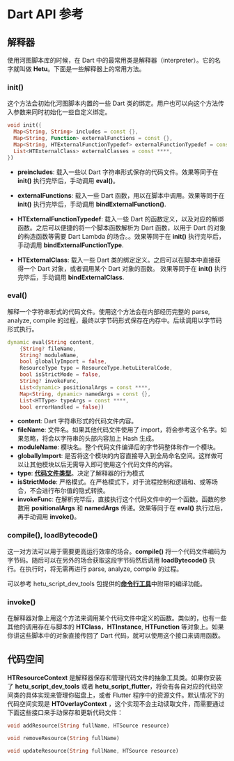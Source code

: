 # Dart API 参考

## 解释器

使用河图脚本库的时候，在 Dart 中的最常用类是解释器（interpreter）。它的名字就叫做 **Hetu**。下面是一些解释器上的常用方法。

### init()

这个方法会初始化河图脚本内置的一些 Dart 类的绑定。用户也可以向这个方法传入参数来同时初始化一些自定义绑定。

```dart
void init({
  Map<String, String> includes = const {},
  Map<String, Function> externalFunctions = const {},
  Map<String, HTExternalFunctionTypedef> externalFunctionTypedef = const {},
  List<HTExternalClass> externalClasses = const ****,
})
```

- **preincludes**: 载入一些以 Dart 字符串形式保存的代码文件。效果等同于在 **init()** 执行完毕后，手动调用 **eval()**。

- **externalFunctions**: 载入一些 Dart 函数，用以在脚本中调用。效果等同于在 **init()** 执行完毕后，手动调用 **bindExternalFunction()**.

- **HTExternalFunctionTypedef**: 载入一些 Dart 的函数定义，以及对应的解绑函数。之后可以便捷的将一个脚本函数解析为 Dart 函数，以用于 Dart 的对象的构造函数等需要 Dart Lambda 的场合。。效果等同于在 **init()** 执行完毕后，手动调用 **bindExternalFunctionType**.

- **HTExternalClass**: 载入一些 Dart 类的绑定定义。之后可以在脚本中直接获得一个 Dart 对象，或者调用某个 Dart 对象的函数。 效果等同于在 **init()** 执行完毕后，手动调用 **bindExternalClass**.

### eval()

解释一个字符串形式的代码文件。使用这个方法会在内部经历完整的 parse, analyze, compile 的过程，最终以字节码形式保存在内存中。后续调用以字节码形式执行。

```dart
dynamic eval(String content,
    {String? fileName,
    String? moduleName,
    bool globallyImport = false,
    ResourceType type = ResourceType.hetuLiteralCode,
    bool isStrictMode = false,
    String? invokeFunc,
    List<dynamic> positionalArgs = const ****,
    Map<String, dynamic> namedArgs = const {},
    List<HTType> typeArgs = const ****,
    bool errorHandled = false})
```

- **content**: Dart 字符串形式的代码文件内容。
- **fileName**: 文件名。如果其他代码文件使用了 import，将会参考这个名字。如果忽略，将会以字符串的头部内容加上 Hash 生成。
- **moduleName**: 模块名。整个代码文件编译后的字节码整体称作一个模块。
- **globallyImport**: 是否将这个模块的内容直接导入到全局命名空间。这样做可以让其他模块以后无需导入即可使用这个代码文件的内容。
- **type**: [**代码文件类型**](../../module/readme.md#Source-type)。决定了解释器的行为模式
- **isStrictMode**: 严格模式。在严格模式下，对于流程控制和逻辑和、或等场合，不会进行布尔值的隐式转换。
- **invokeFunc**: 在解析完毕后，直接执行这个代码文件中的一个函数。函数的参数用 **positionalArgs** 和 **namedArgs** 传递。效果等同于在 **eval()** 执行过后，再手动调用 **invoke()**。

### compile(), loadBytecode()

这一对方法可以用于需要更高运行效率的场合。**compile()** 将一个代码文件编码为字节码。随后可以在另外的场合获取这段字节码然后调用 **loadBytecode()** 执行。在执行时，将无需再进行 parse, analyze, compile 的过程。

可以参考 hetu_script_dev_tools 包提供的[**命令行工具**](../../command_line_tool/readme.md#compile)中附带的编译功能。

### invoke()

在解释器对象上用这个方法来调用某个代码文件中定义的函数。类似的，也有一些其他的调用存在与脚本的 **HTClass**，**HTInstance**, **HTFunction** 等对象上。如果你讲这些脚本中的对象直接传回了 Dart 代码，就可以使用这个接口来调用函数。

## 代码空间

**HTResourceContext** 是解释器保存和管理代码文件的抽象工具类。如果你安装了 **hetu_script_dev_tools** 或者 **hetu_script_flutter**，将会有各自对应的代码空间类的具体实现来管理你磁盘上，或者 Flutter 程序中的资源文件。默认情况下的代码空间实现是 **HTOverlayContext** ，这个实现不会主动读取文件，而需要通过下面这些接口来手动保存和更新代码文件：

```dart
void addResource(String fullName, HTSource resource)

void removeResource(String fullName)

void updateResource(String fullName, HTSource resource)
```
